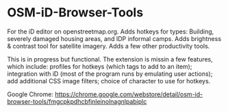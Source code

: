 # OSM-iD-Browser-Tools

For the iD editor on openstreetmap.org. Adds hotkeys for types: Building, severely damaged housing areas, and IDP informal camps. Adds brightness & contrast tool for satellite imagery. Adds a few other productivity tools.

This is in progress but functional. The extension is missin a few features, which include: profiles for hotkeys (which tags to add to an item); integration with iD (most of the program runs by emulating user actions); add additional CSS image filters; choice of character to use for hotkeys.

Google Chrome:
https://chrome.google.com/webstore/detail/osm-id-browser-tools/fmgcpkpdhcbfjnleinolnagnlpabiplc
